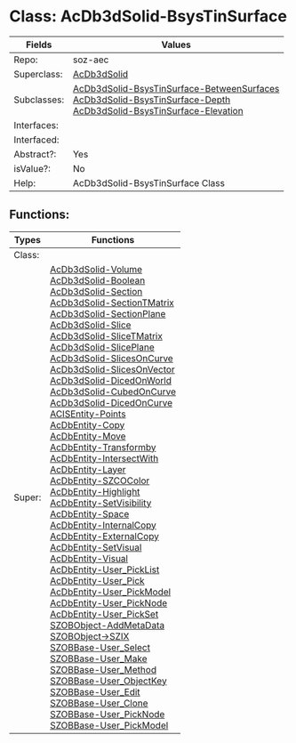 
# Class:	AcDb3dSolid-BsysTinSurface

| Fields | Values |
| --------- | --------- |
| Repo: | soz-aec |
| Superclass: | [AcDb3dSolid](AcDb3dSolid.html) |
| Subclasses: | [AcDb3dSolid-BsysTinSurface-BetweenSurfaces](AcDb3dSolid-BsysTinSurface-BetweenSurfaces.html) <br> [AcDb3dSolid-BsysTinSurface-Depth](AcDb3dSolid-BsysTinSurface-Depth.html) <br> [AcDb3dSolid-BsysTinSurface-Elevation](AcDb3dSolid-BsysTinSurface-Elevation.html) |
| Interfaces: |  |
| Interfaced: |  |
| Abstract?: | Yes |
| isValue?: | No |
| Help: | AcDb3dSolid-BsysTinSurface Class |


## Functions:

| Types | Functions |
| --------- | --------- |
| Class: |  |
| Super: | [AcDb3dSolid-Volume](AcDb3dSolid.html) <br> [AcDb3dSolid-Boolean](AcDb3dSolid.html) <br> [AcDb3dSolid-Section](AcDb3dSolid.html) <br> [AcDb3dSolid-SectionTMatrix](AcDb3dSolid.html) <br> [AcDb3dSolid-SectionPlane](AcDb3dSolid.html) <br> [AcDb3dSolid-Slice](AcDb3dSolid.html) <br> [AcDb3dSolid-SliceTMatrix](AcDb3dSolid.html) <br> [AcDb3dSolid-SlicePlane](AcDb3dSolid.html) <br> [AcDb3dSolid-SlicesOnCurve](AcDb3dSolid.html) <br> [AcDb3dSolid-SlicesOnVector](AcDb3dSolid.html) <br> [AcDb3dSolid-DicedOnWorld](AcDb3dSolid.html) <br> [AcDb3dSolid-CubedOnCurve](AcDb3dSolid.html) <br> [AcDb3dSolid-DicedOnCurve](AcDb3dSolid.html) <br> [ACISEntity-Points](ACISEntity.html) <br> [AcDbEntity-Copy](AcDbEntity.html) <br> [AcDbEntity-Move](AcDbEntity.html) <br> [AcDbEntity-Transformby](AcDbEntity.html) <br> [AcDbEntity-IntersectWith](AcDbEntity.html) <br> [AcDbEntity-Layer](AcDbEntity.html) <br> [AcDbEntity-SZCOColor](AcDbEntity.html) <br> [AcDbEntity-Highlight](AcDbEntity.html) <br> [AcDbEntity-SetVisibility](AcDbEntity.html) <br> [AcDbEntity-Space](AcDbEntity.html) <br> [AcDbEntity-InternalCopy](AcDbEntity.html) <br> [AcDbEntity-ExternalCopy](AcDbEntity.html) <br> [AcDbEntity-SetVisual](AcDbEntity.html) <br> [AcDbEntity-Visual](AcDbEntity.html) <br> [AcDbEntity-User_PickList](AcDbEntity.html) <br> [AcDbEntity-User_Pick](AcDbEntity.html) <br> [AcDbEntity-User_PickModel](AcDbEntity.html) <br> [AcDbEntity-User_PickNode](AcDbEntity.html) <br> [AcDbEntity-User_PickSet](AcDbEntity.html) <br> [SZOBObject-AddMetaData](SZOBObject.html) <br> [SZOBObject->SZIX](SZOBObject.html) <br> [SZOBBase-User_Select](SZOBBase.html) <br> [SZOBBase-User_Make](SZOBBase.html) <br> [SZOBBase-User_Method](SZOBBase.html) <br> [SZOBBase-User_ObjectKey](SZOBBase.html) <br> [SZOBBase-User_Edit](SZOBBase.html) <br> [SZOBBase-User_Clone](SZOBBase.html) <br> [SZOBBase-User_PickNode](SZOBBase.html) <br> [SZOBBase-User_PickModel](SZOBBase.html) |


